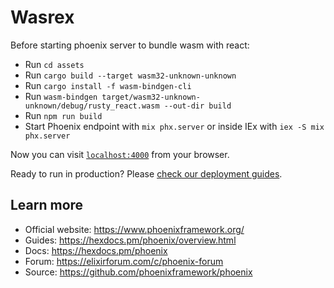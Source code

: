 # Wasrex

Before starting phoenix server to bundle wasm with react:
  * Run `cd assets`
  * Run `cargo build --target wasm32-unknown-unknown`
  * Run `cargo install -f wasm-bindgen-cli`
  * Run `wasm-bindgen target/wasm32-unknown-unknown/debug/rusty_react.wasm --out-dir build`
  * Run `npm run build`
  * Start Phoenix endpoint with `mix phx.server` or inside IEx with `iex -S mix phx.server`

Now you can visit [`localhost:4000`](http://localhost:4000) from your browser.

Ready to run in production? Please [check our deployment guides](https://hexdocs.pm/phoenix/deployment.html).

## Learn more

  * Official website: https://www.phoenixframework.org/
  * Guides: https://hexdocs.pm/phoenix/overview.html
  * Docs: https://hexdocs.pm/phoenix
  * Forum: https://elixirforum.com/c/phoenix-forum
  * Source: https://github.com/phoenixframework/phoenix
